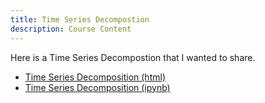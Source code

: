 ```yaml
---
title: Time Series Decompostion
description: Course Content
---
```


Here is a Time Series Decompostion that I wanted to share.
- [Time Series Decomposition (html)](TimeSeriesAssignment.html)
- [Time Series Decomposition (ipynb)](TimeSeriesAssignment(1).ipynb)


